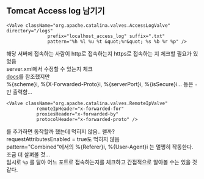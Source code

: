 ## Tomcat Access log 남기기  
````
<Valve className="org.apache.catalina.valves.AccessLogValve" directory="/logs"
               prefix="localhost_access_log" suffix=".txt" 
               pattern="%h %l %u %t &quot;%r&quot; %s %b %r %p" />
````
해당 서버에 접속하는 사람이 http로 접속하는지 https로 접속하는 지 체크할 필요가 있었음  
server.xml에서 수정할 수 있는지 체크  
[docs](https://tomcat.apache.org/tomcat-7.0-doc/config/valve.html#Access_Log_Valve)를 참조했지만  
%{scheme}i, %{X-Forwarded-Proto}i, %{serverPort}i, %{isSecure}i... 등은 `-` 만 출력함...
```` 
<Valve className="org.apache.catalina.valves.RemoteIpValve"
           remoteIpHeader="x-forwarded-for"
           proxiesHeader="x-forwarded-by"
           protocolHeader="x-forwarded-proto" />
````
를 추가하면 동작할까 했는데 먹히지 않음.. 왤까?  
requestAttributesEnabled = true도 먹히지 않음  
pattern="Combined"에서의 %{Referer}i, %{User-Agent}i 는 멀쩡히 작동한다.  
조금 더 살펴볼 것...  
임시로 `%p` 를 달아 어느 포트로 접속하는지를 체크하고 간접적으로 알아볼 수는 있을 것 같다. 

